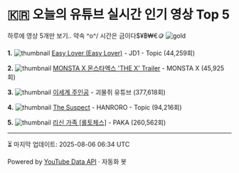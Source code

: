 # 🇰🇷 오늘의 유튜브 실시간 인기 영상 Top 5

하루에 영상 5개만 보기.. 약속 \^o^/ 
시간은 금이다$¥฿₩€🪙
![gold](https://media.tenor.com/your-gif-id.gif)


**1.** ![thumbnail](https://i.ytimg.com/vi/ncFqMb_I-g4/default.jpg)
[Easy Lover (Easy Lover)](https://youtube.com/watch?v=ncFqMb_I-g4) - JD1 - Topic (44,259회)

**2.** ![thumbnail](https://i.ytimg.com/vi/Rp4qbjzKdyg/default.jpg)
[MONSTA X 몬스타엑스 'THE X' Trailer](https://youtube.com/watch?v=Rp4qbjzKdyg) - MONSTA X (45,925회)

**3.** ![thumbnail](https://i.ytimg.com/vi/6lKw1HORhIM/default.jpg)
[이세계 주인공](https://youtube.com/watch?v=6lKw1HORhIM) - 괴물쥐 유튜브 (377,618회)

**4.** ![thumbnail](https://i.ytimg.com/vi/EPMh3g5qh2Y/default.jpg)
[The Suspect](https://youtube.com/watch?v=EPMh3g5qh2Y) - HANRORO - Topic (94,216회)

**5.** ![thumbnail](https://i.ytimg.com/vi/saKCaf6f5tk/default.jpg)
[리신 가족 [롤토체스]](https://youtube.com/watch?v=saKCaf6f5tk) - PAKA (260,562회)


---
⏳ 마지막 업데이트: 2025-08-06 06:34 UTC

Powered by [YouTube Data API](https://developers.google.com/youtube/v3/docs/videos/list) · 자동화 봇
